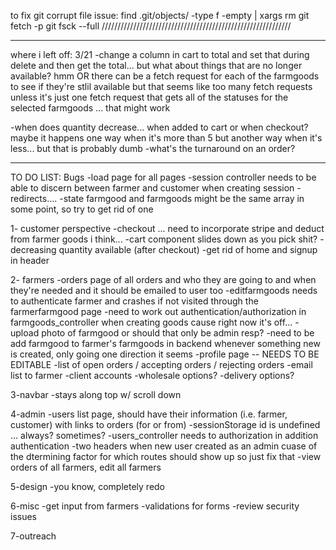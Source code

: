 to fix git corrupt file issue:
find .git/objects/ -type f -empty | xargs rm
git fetch -p
git fsck --full
////////////////////////////////////////////////////////////

***************
where i left off:
3/21 
-change a column in cart to total and set that during delete and then get the total... but what about things that are no longer available? hmm OR there can be a fetch request for each of the farmgoods to see if they're stlil available but that seems like too many fetch requests unless it's just one fetch request that gets all of the statuses for the selected farmgoods ... that might work

-when does quantity decrease... when added to cart or when checkout? maybe it happens one way when it's more than 5 but another way when it's less... but that is probably dumb
-what's the turnaround on an order?
***************

TO DO LIST:
Bugs
 -load page for all pages
 -session controller needs to be able to discern between farmer and customer when creating session
 -redirects.... 
 -state farmgood and farmgoods might be the same array in some point, so try to get rid of one 

1- customer perspective
 -checkout ... need to incorporate stripe and deduct from farmer goods i think... 
 -cart component slides down as you pick shit?
 -decreasing quantity available (after checkout)
 -get rid of home and signup in header 

2- farmers 
-orders page of all orders and who they are going to and when they're needed and it should be emailed to user too
-editfarmgoods needs to authenticate farmer and crashes if not visited through the farmerfarmgood page
-need to work out authentication/authorization in farmgoods_controller when creating goods cause right now it's off... 
-upload photo of farmgood or should that only be admin resp? 
-need to be add farmgood to farmer's farmgoods in backend whenever something new is created, only going one direction it seems
 -profile page -- NEEDS TO BE EDITABLE
 -list of open orders / accepting orders / rejecting orders
 -email list to farmer 
 -client accounts 
 -wholesale options?
 -delivery options?


3-navbar
 -stays along top w/ scroll down

4-admin
  -users list page, should have their information (i.e. farmer, customer) with links to orders (for or from)
  -sessionStorage id is undefined ... always? sometimes?
  -users_controller needs to authorization in addition authentication
  -two headers when new user created as an admin cuase of the dtermining factor for which routes should show up so just fix that
 -view orders of all farmers, edit all farmers 

5-design
 -you know, completely redo 

6-misc 
 -get input from farmers 
 -validations for forms
 -review security issues

7-outreach 


